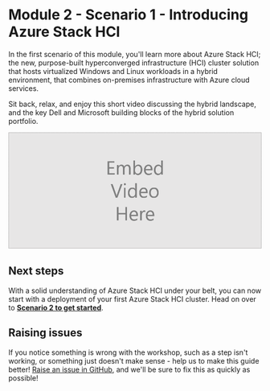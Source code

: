 Module 2 - Scenario 1 - Introducing Azure Stack HCI
==============
In the first scenario of this module, you'll learn more about Azure Stack HCI; the new, purpose-built hyperconverged infrastructure (HCI) cluster solution that hosts virtualized Windows and Linux workloads in a hybrid environment, that combines on-premises infrastructure with Azure cloud services.

Sit back, relax, and enjoy this short video discussing the hybrid landscape, and the key Dell and Microsoft building blocks of the hybrid solution portfolio.

![Video Placeholder](/media/VideoPlaceholder.png "Video Placeholder")

Next steps
-----------
With a solid understanding of Azure Stack HCI under your belt, you can now start with a deployment of your first Azure Stack HCI cluster. Head on over to [**Scenario 2 to get started**](/modules/module_2/2_Deploy_AzSHCI.md).

Raising issues
-----------
If you notice something is wrong with the workshop, such as a step isn't working, or something just doesn't make sense - help us to make this guide better!  [Raise an issue in GitHub](https://github.com/DellGEOS/HybridWorkshop/issues), and we'll be sure to fix this as quickly as possible!